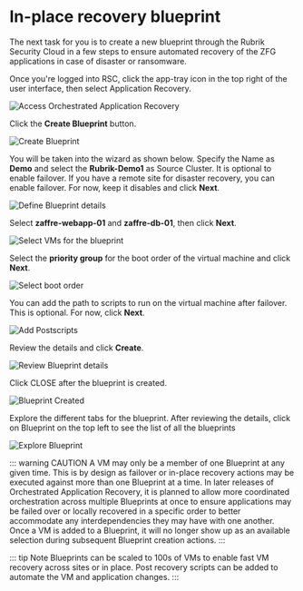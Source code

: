 # In-place recovery blueprint

The next task for you is to create a new blueprint through the Rubrik Security Cloud in a few steps to ensure automated recovery of the ZFG applications in case of disaster or ransomware. 

Once you're logged into RSC, click the app-tray icon in the top right of the user interface, then select Application Recovery.

![Access Orchestrated Application Recovery](./images/access-OAR.gif)

Click the **Create Blueprint** button. 

![Create Blueprint](./images/CreateBP1.png)

You will be taken into the wizard as shown below.  Specify the Name as **Demo** and select the **Rubrik-Demo1** as Source Cluster. It is optional to enable failover. If you have a remote site for disaster recovery, you can enable failover. For now, keep it disables and click **Next**.

![Define Blueprint details](./images/CreateBP2.png)

Select **zaffre-webapp-01** and **zaffre-db-01**, then click **Next**.

![Select VMs for the blueprint](./images/CreateBP3.png)

Select the **priority group** for the boot order of the virtual machine and click **Next**.

![Select boot order](./images/CreateBP4.png)

You can add the path to scripts to run on the virtual machine after failover. This is optional. For now, click **Next**.

![Add Postscripts](./images/CreateBlueprint5.png)

Review the details and click **Create**.

![Review Blueprint details](./images/CreateBP6.png)

Click CLOSE after the blueprint is created.

![Blueprint Created](./images/CreateBP7.png)

Explore the different tabs for the blueprint. After reviewing the details, click on Blueprint on the top left to see the list of all the blueprints

![Explore Blueprint](./images/demoBP.gif)

::: warning CAUTION
A VM may only be a member of one Blueprint at any given time.  This is by design as failover or in-place recovery actions may be executed against more than one Blueprint at a time.  In later releases of Orchestrated Application Recovery, it is planned to allow more coordinated orchestration across multiple Blueprints at once to ensure applications may be failed over or locally recovered in a specific order to better accommodate any interdependencies they may have with one another.  Once a VM is added to a Blueprint, it will no longer show up as an available selection during subsequent Blueprint creation actions.
:::

::: tip Note
Blueprints can be scaled to 100s of VMs to enable fast VM recovery across sites or in place. Post recovery scripts can be added to automate the VM and application changes. 
:::